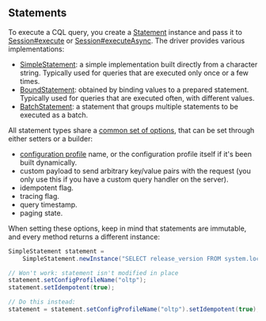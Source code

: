 ## Statements

To execute a CQL query, you  create a [Statement] instance and pass it to
[Session#execute][execute] or [Session#executeAsync][executeAsync]. The driver provides various
implementations:

* [SimpleStatement](simple/): a simple implementation built directly from a character string. 
  Typically used for queries that are executed only once or a few times.
* [BoundStatement](prepared/): obtained by binding values to a prepared statement. Typically used
  for queries that are executed often, with different values.
* [BatchStatement](batch/): a statement that groups multiple statements to be executed as a batch.

All statement types share a [common set of options][StatementBuilder], that can be set through
either setters or a builder:

<!-- TODO create relevant sections and link to them -->

* [configuration profile](../configuration/) name, or the configuration profile itself if it's been
  built dynamically.
* custom payload to send arbitrary key/value pairs with the request (you only use this if you have
  a custom query handler on the server).
* idempotent flag.
* tracing flag.
* query timestamp.
* paging state.

When setting these options, keep in mind that statements are immutable, and every method returns a
different instance:

```java
SimpleStatement statement =
    SimpleStatement.newInstance("SELECT release_version FROM system.local");

// Won't work: statement isn't modified in place
statement.setConfigProfileName("oltp");
statement.setIdempotent(true);

// Do this instead:
statement = statement.setConfigProfileName("oltp").setIdempotent(true);
```

[Statement]:        http://docs.datastax.com/en/drivers/java/4.0/com/datastax/oss/driver/api/core/cql/Statement.html
[StatementBuilder]: http://docs.datastax.com/en/drivers/java/4.0/com/datastax/oss/driver/api/core/cql/StatementBuilder.html
[execute]:          http://docs.datastax.com/en/drivers/java/4.0/com/datastax/oss/driver/api/core/cql/Session.html#execute-com.datastax.oss.driver.api.core.cql.Statement-
[executeAsync]:     http://docs.datastax.com/en/drivers/java/4.0/com/datastax/oss/driver/api/core/cql/Session.html#executeAsync-com.datastax.oss.driver.api.core.cql.Statement-
